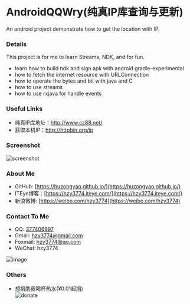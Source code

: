 # AndroidQQWry(纯真IP库查询与更新)
An android project demonstrate how to get the location with IP.

### Details
This project is for me to learn Streams, NDK, and for fun.
* learn how to build ndk and sign apk with android gradle-experimental
* how to fetch the internet resource with URLConnection
* how to operate the bytes and bit with java and C
* how to use streams
* how to use rxjava for handle events

### Useful Links
* 纯真IP库地址：http://www.cz88.net/
* 获取本机IP：http://httpbin.org/ip

### Screenshot
![screenshot](https://github.com/huzongyao/AndroidQQWry/blob/master/misc/screen.gif?raw=true)

### About Me
 * GitHub: [https://huzongyao.github.io/](https://huzongyao.github.io/)
 * ITEye博客：[https://hzy3774.iteye.com/](https://hzy3774.iteye.com/)
 * 新浪微博: [https://weibo.com/hzy3774](https://weibo.com/hzy3774)

### Contact To Me
 * QQ: [377406997](https://wpa.qq.com/msgrd?v=3&uin=377406997&site=qq&menu=yes)
 * Gmail: [hzy3774@gmail.com](mailto:hzy3774@gmail.com)
 * Foxmail: [hzy3774@qq.com](mailto:hzy3774@qq.com)
 * WeChat: hzy3774

 ![image](https://raw.githubusercontent.com/hzy3774/AndroidP7zip/master/misc/wechat.png)

### Others
 * 想捐助我喝杯热水(¥0.01起捐)</br>
 ![donate](https://github.com/huzongyao/JChineseChess/blob/master/misc/donate.png?raw=true)
